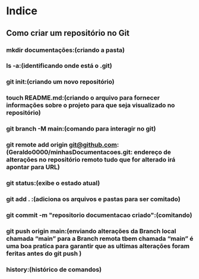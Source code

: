 # Indice

## Como criar um repositório no Git

### mkdir documentações:(criando a pasta) 
### ls -a:(identificando onde está o .git) 
### git init:(criando um novo repositório) 
### touch README.md:(criando o arquivo para fornecer informações sobre o projeto para que seja visualizado no repositório) 
### git branch -M main:(comando para interagir no git) 
### git remote add origin git@github.com:(Geraldo0000/minhasDocumentacoes.git: endereço de alterações no repositório remoto tudo que for alterado irá apontar para URL)
### git status:(exibe o estado atual) 
### git add . :(adiciona os arquivos e pastas para ser comitado) 
### git commit -m "repositorio documentacao criado":(comitando) 
### git push origin main:(enviando alterações da Branch local chamada “main” para a Branch remota tbem chamada “main” é uma boa pratica para garantir que as ultimas alterações foram feritas antes do git push ) 
### history:(histórico de comandos) 
